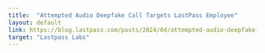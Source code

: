 ```yaml
---
title:  "Attempted Audio Deepfake Call Targets LastPass Employee"
layout: default
link: https://blog.lastpass.com/posts/2024/04/attempted-audio-deepfake-call-targets-lastpass-employee
target: "Lastpass Labs"
---
```

